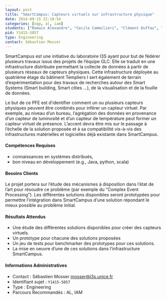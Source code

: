 ```yaml
---
layout: post
title: "SmartCampus: Capteurs virtuels sur infrastructure physique"
date: 2014-09-15 22:18:54
categories: [oqp, al, iam]
students: ["Romain Alexandre", "Cecile Cammilieri", "Clément Duffau", "Jérôme Rancati"]
pid: Y1415-S057
type: Engineering
contact: Sébastien Mosser
---
```

       
SmartCampus est une initiative du laboratoire I3S ayant pour but de fédérer plusieurs travaux issus des projets de l’équipe GLC. Elle se traduit en une infrastructure distribuée permettant la collecte de données à partir de plusieurs réseaux de capteurs physiques. Cette infrastructure déployée au quatrième étage du bâtiment Templiers I sert également de terrain d’expérimentation pour des travaux de recherches autour des Smart Systems (Smart building, Smart cities …), de la visualisation et de la fouille de données.

Le but de ce PFE est d’identifier comment un ou plusieurs capteurs physiques peuvent être combinés pour inférer un capteur virtuel. Par exemple, au niveau d’un bureau, l’agrégation des données en provenance d’un capteur de luminosité et d’un capteur de température peut former un capteur virtuel de présence. L’accent devra être mis sur le passage à l’échelle de la solution proposée et à sa compatibilité vis-à-vis des infrastructures matérielles et logicielles déjà existante dans SmartCampus.

#### Compétences Requises
* connaissances en systèmes distribués, 
* bon niveau en développement (e.g., Java, python, scala)


#### Besoins Clients
Le projet portera sur l’étude des mécanismes à disposition dans l’état de l’art pour résoudre ce problème (par exemple du “Complex Event Processing”). Les différentes solutions disponibles seront prototypées pour permettre l’intégration dans SmartCampus d’une solution répondant le mieux possible au problème initial.

#### Résultats Attendus
  * Une étude des différentes solutions disponibles pour créer des capteurs virtuels.
  * Un prototype pour chacune des solutions proposées
  * Un jeu de tests pour benchmarker des prototypes pour ces solutions.
  * La mise en oeuvre d’une de ces solutions dans l’infrastructure SmartCampus.
     

#### Informations Administratives
  * Contact : Sébastien Mosser <mosser@i3s.unice.fr>
  * Identifiant sujet : `Y1415-S057`
  * Type : Engineering
  * Parcours Recommandés : AL,  IAM
     
